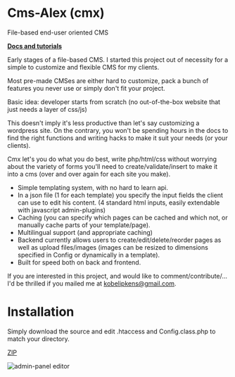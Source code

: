Cms-Alex (cmx)
==============

File-based end-user oriented CMS

**[Docs and tutorials](wiki/Overview)**



Early stages of a file-based CMS. I started this project out of necessity for a simple to customize and flexible CMS for my clients.

Most pre-made CMSes are either hard to customize, pack a bunch of features you never use or simply don't fit your project.

Basic idea: developer starts from scratch (no out-of-the-box website that just needs a layer of css/js)

This doesn't imply it's less productive than let's say customizing a wordpress site. On the contrary, you won't be spending hours in the docs to find the right functions and writing hacks to make it suit your needs (or your clients).

Cmx let's you do what you do best, write php/html/css without worrying about the variety of forms you'll need to create/validate/insert to make it into a cms (over and over again for each site you make).

*  Simple templating system, with no hard to learn api.
*  In a json file (1 for each template) you specify the input fields the client can use to edit his content. (4 standard html inputs, easily extendable with javascript admin-plugins)
*  Caching (you can specify which pages can be cached and which not, or manually cache parts of your template/page).
*  Multilingual support (and appropriate caching)
*  Backend currently allows users to create/edit/delete/reorder pages as well as upload files/images (images can be resized to dimensions specified in Config or dynamically in a template).
*  Built for speed both on back and frontend.

If you are interested in this project, and would like to comment/contribute/... I'd be thrilled if you mailed me at kobelipkens@gmail.com.

Installation
============

Simply download the source and edit .htaccess and Config.class.php to match your directory.

<a href="/frizinak/Alex/zipball/master" class="minibutton" icon_class="mini-icon-download" rel="nofollow" title="Download this repository as a zip file"><span class="mini-icon mini-icon-download"></span>ZIP</a>

![admin-panel editor](https://raw.github.com/frizinak/Alex/master/docs/images/admin_editor.jpg)
